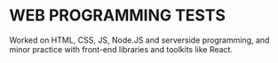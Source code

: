 # WEB PROGRAMMING TESTS
Worked on HTML, CSS, JS, Node.JS and serverside programming, and minor practice with front-end libraries and toolkits like React. 
